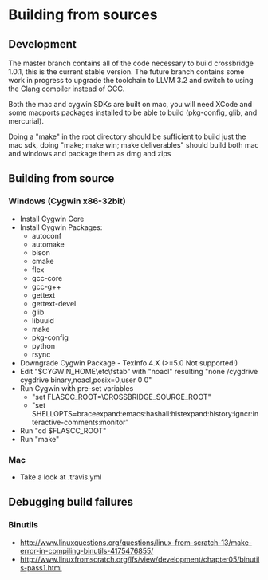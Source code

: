 Building from sources
=====================

## Development

The master branch contains all of the code necessary to build crossbridge 1.0.1, this is the current stable version. The future branch contains some work in progress to upgrade the toolchain to LLVM 3.2 and switch to using the Clang compiler instead of GCC.

Both the mac and cygwin SDKs are built on mac, you will need XCode and some macports packages installed to be able to build (pkg-config, glib, and mercurial).

Doing a "make" in the root directory should be sufficient to build just the mac sdk, doing "make; make win; make deliverables" should build both mac and windows and package them as dmg and zips
    
## Building from source

### Windows (Cygwin x86-32bit)

* Install Cygwin Core
* Install Cygwin Packages:
    * autoconf
    * automake
    * bison
    * cmake
    * flex
    * gcc-core
    * gcc-g++
    * gettext
    * gettext-devel
    * glib
    * libuuid
    * make
    * pkg-config
    * python
    * rsync
* Downgrade Cygwin Package - TexInfo 4.X (>=5.0 Not supported!)
* Edit "$CYGWIN_HOME\etc\fstab" with "noacl" resulting "none /cygdrive cygdrive binary,noacl,posix=0,user 0 0"
* Run Cygwin with pre-set variables
    * "set FLASCC_ROOT=\CROSSBRIDGE_SOURCE_ROOT"
    * "set SHELLOPTS=braceexpand:emacs:hashall:histexpand:history:igncr:interactive-comments:monitor"
* Run "cd $FLASCC_ROOT"
* Run "make"
   
### Mac

* Take a look at .travis.yml

## Debugging build failures

### Binutils
  * http://www.linuxquestions.org/questions/linux-from-scratch-13/make-error-in-compiling-binutils-4175476855/
  * http://www.linuxfromscratch.org/lfs/view/development/chapter05/binutils-pass1.html